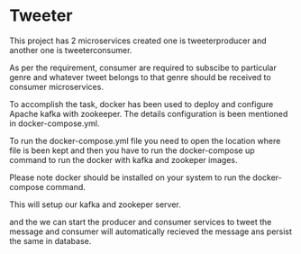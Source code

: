 # Tweeter

This project has 2 microservices created one is tweeterproducer and another one is tweeterconsumer.

As per the requirement, consumer are required to subscibe to particular genre and whatever tweet belongs to that genre should be received to consumer microservices.

To accomplish the task, docker has been used to deploy and configure Apache kafka with zookeeper. The details configuration is been mentioned in docker-compose.yml.

To run the docker-compose.yml file you need to open the location where file is been kept and then you have to run the docker-compose up command to run the docker with kafka and zookeper images.

Please note docker should be installed on your system to run the docker-compose command.


This will setup our kafka and zookeper server.

and the we can start the producer and consumer services to tweet the message and consumer will automatically recieved the message ans persist the same in database.



